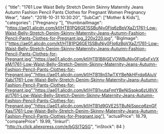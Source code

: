 {
	"title": "1761  Low Waist Belly Stretch Denim Skinny Maternity Jeans Autumn Fashion Pencil Pants Clothes for Pregnant Women Pregnancy Wear",
	"date": "2018-10-31 10:30:20",
	"SubCat": ["Mother & Kids"],
	"categories": ["Pregnancy "],
	"thumbnailImage": "https://ae01.alicdn.com/kf/HTB1PQ6GE1SSBuNjy0Flq6zBpVXaZ/1761-Low-Waist-Belly-Stretch-Denim-Skinny-Maternity-Jeans-Autumn-Fashion-Pencil-Pants-Clothes-for-Pregnant.jpg_220x220.jpg",
	"BigImage": ["https://ae01.alicdn.com/kf/HTB1PQ6GE1SSBuNjy0Flq6zBpVXaZ/1761-Low-Waist-Belly-Stretch-Denim-Skinny-Maternity-Jeans-Autumn-Fashion-Pencil-Pants-Clothes-for-Pregnant.jpg","https://ae01.alicdn.com/kf/HTB1B8jGEVOWBuNjy0Fiq6xFxVXaM/1761-Low-Waist-Belly-Stretch-Denim-Skinny-Maternity-Jeans-Autumn-Fashion-Pencil-Pants-Clothes-for-Pregnant.jpg","https://ae01.alicdn.com/kf/HTB19nS1wTXYBeNkHFrdq6AiuVXab/1761-Low-Waist-Belly-Stretch-Denim-Skinny-Maternity-Jeans-Autumn-Fashion-Pencil-Pants-Clothes-for-Pregnant.jpg","https://ae01.alicdn.com/kf/HTB1vutaFmtYBeNjSspkq6zU8VXal/1761-Low-Waist-Belly-Stretch-Denim-Skinny-Maternity-Jeans-Autumn-Fashion-Pencil-Pants-Clothes-for-Pregnant.jpg","https://ae01.alicdn.com/kf/HTB1d9GVE25TBuNjSspcq6znGFXas/1761-Low-Waist-Belly-Stretch-Denim-Skinny-Maternity-Jeans-Autumn-Fashion-Pencil-Pants-Clothes-for-Pregnant.jpg"],
	"actualPrice": 18.79,
	"comparePrice": 19.99,
	"linkurl": "http://s.click.aliexpress.com/e/bGSITQSG",
	"inStock": 84
}

